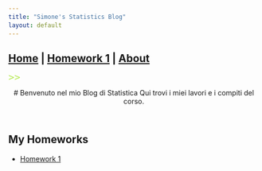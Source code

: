 ```yaml
---
title: "Simone's Statistics Blog"
layout: default
---
```

[Home](index.md) | [Homework 1](homework1/index.html) | [About](about.md)
---

![Header Statistica](_site/assets/images/bullet.png)

<header>
  # Benvenuto nel mio Blog di Statistica
  Qui trovi i miei lavori e i compiti del corso.
</header>

## My Homeworks

- [Homework 1](homework1/index.html)


